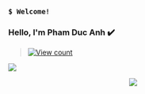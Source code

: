 ### `$ Welcome!`

### Hello, I'm Pham Duc Anh ✔️

> [![View count](https://visitcount.itsvg.in/api?id=VuHuong0510&color=6&icon=0&pretty=true)](https://visitcount.itsvg.in/api?id=anhtitan)

<img src="https://user-images.githubusercontent.com/73097560/115834477-dbab4500-a447-11eb-908a-139a6edaec5c.gif">

<p align="center" color="#36BCF7FF"><img src="https://readme-typing-svg.herokuapp.com?lines=Hello+World!;Hello+my+friend!"></p>

